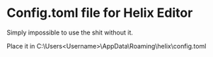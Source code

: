 # Config.toml file for Helix Editor

Simply impossible to use the shit without it.

Place it in C:\Users\<Username>\AppData\Roaming\helix\config.toml
